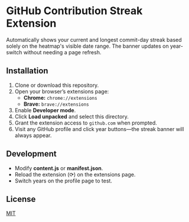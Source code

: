 # GitHub Contribution Streak Extension

Automatically shows your current and longest commit-day streak based solely on the heatmap's visible date range. The banner updates on year-switch without needing a page refresh.

## Installation

1. Clone or download this repository.
2. Open your browser’s extensions page:
   - **Chrome:** `chrome://extensions`
   - **Brave:** `brave://extensions`
3. Enable **Developer mode**.
4. Click **Load unpacked** and select this directory.
5. Grant the extension access to `github.com` when prompted.
6. Visit any GitHub profile and click year buttons—the streak banner will always appear.

## Development

- Modify **content.js** or **manifest.json**.
- Reload the extension (⟳) on the extensions page.
- Switch years on the profile page to test.

## License

[MIT](LICENSE)
